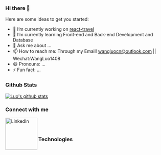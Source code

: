 ### Hi there 👋

Here are some ideas to get you started:

- 🔭 I’m currently working on [react-travel](https://github.com/WwLuo-1024/react-travel)
- 🌱 I’m currently learning Front-end and Back-end Development and Database
- 💬 Ask me about ...
- 📫 How to reach me: Through my Email! wangluocn@outlook.com || Wechat:WangLuo1408
- 😄 Pronouns: ...
- ⚡ Fun fact: ...

### Github Stats
[![Luo's github stats](https://github-readme-stats.vercel.app/api?username=WwLuo-1024&theme=merko)](https://github.com/anuraghazra/github-readme-stats)

### Connect with me
[<img align="left" alt="LinkedIn" width="100" src="https://github.com/melanieshi0120/melanieshi0120/blob/master/linkedin.ico" />](https://www.linkedin.com/in/luo-wang-720a30225/)
<br />
<br />
### Technologies
<!--
**WwLuo-1024/WwLuo-1024** is a ✨ _special_ ✨ repository because its `README.md` (this file) appears on your GitHub profile.

-->
